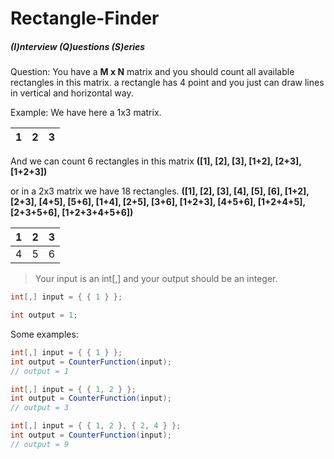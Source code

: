 # Rectangle-Finder
##### (I)nterview (Q)uestions (S)eries
Question:
You have a **M x N** matrix and you should count all available rectangles in this matrix.
a rectangle has 4 point and you just can draw lines in vertical and horizontal way.

Example:
We have here a 1x3 matrix.

|1|2|3|
|---|---|---|

And we can count 6 rectangles in this matrix 
**([1], [2], [3], [1+2], [2+3], [1+2+3])**

or in a 2x3 matrix we have 18 rectangles.
**([1], [2], [3], [4], [5], [6], [1+2], [2+3], [4+5], [5+6], [1+4], [2+5], [3+6], [1+2+3], [4+5+6], [1+2+4+5], [2+3+5+6], [1+2+3+4+5+6])**

|1|2|3|
|---|---|---|
| 4 | 5 | 6 |

> Your input is an int[,] and your output should be an integer.
```csharp
int[,] input = { { 1 } };
```
```csharp
int output = 1;
```
Some examples:
```csharp
int[,] input = { { 1 } };
int output = CounterFunction(input);
// output = 1
```
```csharp
int[,] input = { { 1, 2 } };
int output = CounterFunction(input);
// output = 3
```
```csharp
int[,] input = { { 1, 2 }, { 2, 4 } };
int output = CounterFunction(input);
// output = 9
```
